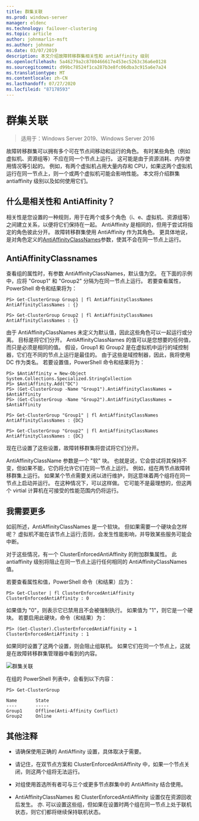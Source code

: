 ```yaml
---
title: 群集关联
ms.prod: windows-server
manager: eldenc
ms.technology: failover-clustering
ms.topic: article
author: johnmarlin-msft
ms.author: johnmar
ms.date: 03/07/2019
description: 本文介绍故障转移群集相关性和 antiAffinity 级别
ms.openlocfilehash: 5a46279a2c8780466617e453ec5263c36a6e0128
ms.sourcegitcommit: d99bc78524f1ca287b3e8fc06dba3c915a6e7a24
ms.translationtype: MT
ms.contentlocale: zh-CN
ms.lasthandoff: 07/27/2020
ms.locfileid: "87178593"
---
```

# <a name="cluster-affinity"></a>群集关联

> 适用于：Windows Server 2019、Windows Server 2016

故障转移群集可以拥有多个可在节点间移动和运行的角色。 有时某些角色（例如虚拟机、资源组等）不应在同一个节点上运行。  这可能是由于资源消耗、内存使用情况等引起的。 例如，有两个虚拟机占用大量内存和 CPU，如果这两个虚拟机运行在同一节点上，则一个或两个虚拟机可能会影响性能。  本文将介绍群集 antiaffinity 级别以及如何使用它们。

## <a name="what-is-affinity-and-antiaffinity"></a>什么是相关性和 AntiAffinity？

相关性是您设置的一种规则，用于在两个或多个角色（i、e、虚拟机、资源组等）之间建立关系，以便将它们保持在一起。  AntiAffinity 是相同的，但用于尝试将指定的角色彼此分开。 故障转移群集使用 AntiAffinity 作为其角色。  更具体地说，是对角色定义的[AntiAffinityClassNames](/previous-versions/windows/desktop/mscs/groups-antiaffinityclassnames)参数，使其不会在同一节点上运行。

## <a name="antiaffinityclassnames"></a>AntiAffinityClassnames

查看组的属性时，有参数 AntiAffinityClassNames，默认值为空。  在下面的示例中，应将 "Group1" 和 "Group2" 分隔为在同一节点上运行。  若要查看属性，PowerShell 命令和结果将为：

    PS> Get-ClusterGroup Group1 | fl AntiAffinityClassNames
    AntiAffinityClassNames : {}

    PS> Get-ClusterGroup Group2 | fl AntiAffinityClassNames
    AntiAffinityClassNames : {}

由于 AntiAffinityClassNames 未定义为默认值，因此这些角色可以一起运行或分离。  目标是将它们分开。  AntiAffinityClassNames 的值可以是您想要的任何值，而只是必须是相同的值。  假设，Group1 和 Group2 是在虚拟机中运行的域控制器，它们在不同的节点上运行是最佳的。  由于这些是域控制器，因此，我将使用 DC 作为类名。  若要设置值，PowerShell 命令和结果将为：

    PS> $AntiAffinity = New-Object System.Collections.Specialized.StringCollection
    PS> $AntiAffinity.Add("DC")
    PS> (Get-ClusterGroup -Name "Group1").AntiAffinityClassNames = $AntiAffinity
    PS> (Get-ClusterGroup -Name "Group2").AntiAffinityClassNames = $AntiAffinity

    PS> Get-ClusterGroup "Group1" | fl AntiAffinityClassNames
    AntiAffinityClassNames : {DC}

    PS> Get-ClusterGroup "Group2" | fl AntiAffinityClassNames
    AntiAffinityClassNames : {DC}

现在已设置了这些设置，故障转移群集将尝试将它们分开。

AntiAffinityClassName 参数是一个 "软" 块。  也就是说，它会尝试将其保持不变，但如果不能，它仍将允许它们在同一节点上运行。  例如，组在两节点故障转移群集上运行。  如果某个节点需要关闭以进行维护，则这意味着两个组将在同一节点上启动并运行。  在这种情况下，可以这样做。  它可能不是最理想的，但这两个 virtial 计算机在可接受的性能范围内仍将运行。

## <a name="i-need-more"></a>我需要更多

如前所述，AntiAffinityClassNames 是一个软块。  但如果需要一个硬块会怎样呢？  虚拟机不能在该节点上运行;否则，会发生性能影响，并导致某些服务可能会中断。

对于这些情况，有一个 ClusterEnforcedAntiAffinity 的附加群集属性。  此 antiaffinity 级别将阻止在同一节点上运行任何相同的 AntiAffinityClassNames 值。

若要查看属性和值，PowerShell 命令（和结果）应为：

    PS> Get-Cluster | fl ClusterEnforcedAntiAffinity
    ClusterEnforcedAntiAffinity : 0

如果值为 "0"，则表示它已禁用且不会被强制执行。  如果值为 "1"，则它是一个硬块。  若要启用此硬块，命令（和结果）为：

    PS> (Get-Cluster).ClusterEnforcedAntiAffinity = 1
    ClusterEnforcedAntiAffinity : 1

如果同时设置了这两个设置，则会阻止组联机。  如果它们在同一个节点上，这就是在故障转移群集管理器中看到的内容。

![群集关联](media/Cluster-Affinity/Cluster-Affinity-1.png)

在组的 PowerShell 列表中，会看到以下内容：

    PS> Get-ClusterGroup

    Name       State
    ----       -----
    Group1     Offline(Anti-Affinity Conflict)
    Group2     Online

## <a name="additional-comments"></a>其他注释

- 请确保使用正确的 AntiAffinity 设置，具体取决于需要。
- 请记住，在双节点方案和 ClusterEnforcedAntiAffinity 中，如果一个节点关闭，则这两个组将无法运行。

- 对组使用首选所有者可与三个或更多节点群集中的 AntiAffinity 结合使用。
- AntiAffinityClassNames 和 ClusterEnforcedAntiAffinity 设置仅在资源回收后发生。 亦. 可以设置这些组，但如果在设置时两个组在同一节点上处于联机状态，则它们都将继续保持联机状态。
